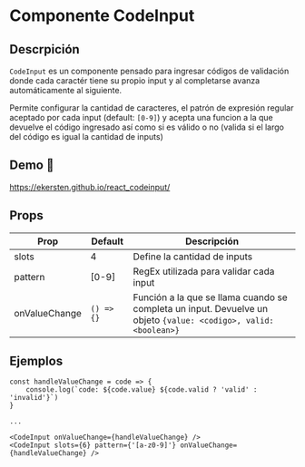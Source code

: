 # Componente CodeInput

## Descrpición
`CodeInput` es un componente pensado para ingresar códigos de validación donde cada caractér tiene su propio input y al completarse avanza automáticamente al siguiente.

Permite configurar la cantidad de caracteres, el patrón de expresión regular aceptado por cada input (default: `[0-9]`) y acepta una funcion a la que devuelve el código ingresado así como si es válido o no (valida si el largo del código es igual la cantidad de inputs)


## Demo 🚀
https://ekersten.github.io/react_codeinput/

## Props
|Prop|Default|Descripción|
|-|-|-|
|slots|4|Define la cantidad de inputs|
|pattern|[0-9]|RegEx utilizada para validar cada input|
|onValueChange|`() => {}`|Función a la que se llama cuando se completa un input. Devuelve un objeto `{value: <codigo>, valid:<boolean>}`|

## Ejemplos
```
const handleValueChange = code => {
    console.log(`code: ${code.value} ${code.valid ? 'valid' : 'invalid'}`)
}

...

<CodeInput onValueChange={handleValueChange} />
<CodeInput slots={6} pattern={'[a-z0-9]'} onValueChange={handleValueChange} />
```
